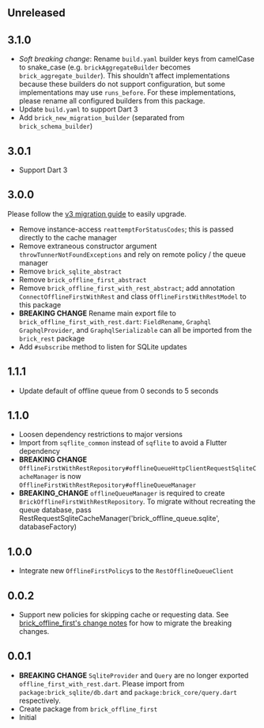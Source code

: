 ## Unreleased

## 3.1.0

* _Soft breaking change_: Rename `build.yaml` builder keys from camelCase to snake_case (e.g. `brickAggregateBuilder` becomes `brick_aggregate_builder`). This shouldn't affect implementations because these builders do not support configuration, but some implementations may use `runs_before`. For these implementations, please rename all configured builders from this package.
* Update `build.yaml` to support Dart 3
* Add `brick_new_migration_builder` (separated from `brick_schema_builder`)

## 3.0.1

* Support Dart 3

## 3.0.0

Please follow the [v3 migration guide](https://github.com/GetDutchie/brick/issues/325) to easily upgrade.

* Remove instance-access `reattemptForStatusCodes`; this is passed directly to the cache manager
* Remove extraneous constructor argument `throwTunnerNotFoundExceptions` and rely on remote policy / the queue manager
* Remove `brick_sqlite_abstract`
* Remove `brick_offline_first_abstract`
* Remove `brick_offline_first_with_rest_abstract`; add annotation `ConnectOfflineFirstWithRest` and class `OfflineFirstWithRestModel` to this package
* **BREAKING CHANGE** Rename main export file to `brick_offline_first_with_rest.dart`: `FieldRename`, `Graphql` `GraphqlProvider`,  and `GraphqlSerializable` can all be imported from the `brick_rest` package
* Add `#subscribe` method to listen for SQLite updates

## 1.1.1

* Update default of offline queue from 0 seconds to 5 seconds

## 1.1.0

* Loosen dependency restrictions to major versions
* Import from `sqflite_common` instead of `sqflite` to avoid a Flutter dependency
* **BREAKING CHANGE** `OfflineFirstWithRestRepository#offlineQueueHttpClientRequestSqliteCacheManager` is now `OfflineFirstWithRestRepository#offlineQueueManager`
* **BREAKING_CHANGE** `offlineQueueManager` is required to create `BrickOfflineFirstWithRestRepository`. To migrate without recreating the queue database, pass RestRequestSqliteCacheManager('brick_offline_queue.sqlite', databaseFactory)

## 1.0.0

* Integrate new `OfflineFirstPolicy`s to the `RestOfflineQueueClient`

## 0.0.2

* Support new policies for skipping cache or requesting data. See [brick_offline_first's change notes](https://github.com/GetDutchie/brick/blob/main/packages/brick_offline_first/CHANGELOG.md) for how to migrate the breaking changes.

## 0.0.1

* **BREAKING CHANGE** `SqliteProvider` and `Query` are no longer exported `offline_first_with_rest.dart`. Please import from `package:brick_sqlite/db.dart` and `package:brick_core/query.dart` respectively.
* Create package from `brick_offline_first`
* Initial
